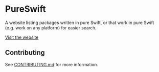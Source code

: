 # PureSwift

A website listing packages written in pure Swift, or that work in pure Swift (e.g. work on any platform) for easier search.

<!--TODO: into button-->
[Visit the website](https://pureswift.herokuapp.com)

## Contributing
See [CONTRIBUTING.md](.github/CONTRIBUTING.md) for more information.
